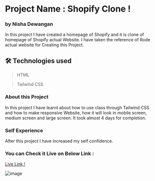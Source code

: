 # Project Name : **Shopify Clone !**

### by Nisha Dewangan

In this project I have created a homepage of Shopify and it is clone of homepage of Shopify actual Website. I have taken the reference of Rode actual website for Creating this Project.

## 🛠 Technologies used

> HTML

> Tailwind CSS

### About this Project

In this project I have learnt about how to use class through Tailwind CSS and how to make responsive Website, how it will look in mobile screen, medium screen and large screen. It took almost 4 days for completion.

### Self Experience

After this project I have increased my self confidence.

### You can Check it Live on Below Link :

[Live Link !](https://nisha-shopify-clone.netlify.app/)

![image](./shopify_ss.pngshopify.png)

